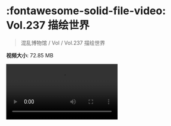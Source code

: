 # :fontawesome-solid-file-video: Vol.237 描绘世界

> 混乱博物馆 / Vol / Vol.237 描绘世界

**视频大小**: 72.85 MB

<div class="video"><video src="https://file.hsyhx.top/archive/混乱博物馆/Vol/Vol.237 描绘世界.mp4" controls preload>🤔 您的浏览器不支持 video 标签</video></div>